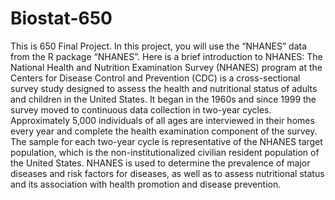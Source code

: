 # Biostat-650
This is 650 Final Project. In this project, you will use the “NHANES” data from the R package “NHANES”. Here is a brief introduction to NHANES: 
The National Health and Nutrition Examination Survey (NHANES) program at the Centers for Disease Control and Prevention (CDC) is a cross-sectional survey study designed to assess the health and nutritional status of adults and children in the United States. It began in the 1960s and since 1999 the survey moved to continuous data collection in two-year cycles. Approximately 5,000 individuals of all ages are interviewed in their homes every year and complete the health examination component of the survey. The sample for each two-year cycle is representative of the NHANES target population, which is the non-institutionalized civilian resident population of the United States. NHANES is used to determine the prevalence of major diseases and risk factors for diseases, as well as to assess nutritional status and its association with health promotion and disease prevention.
